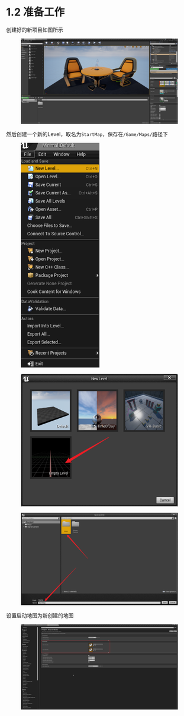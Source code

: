 # 1.2 准备工作

创建好的新项目如图所示

<figure><img src="../../.gitbook/assets/image (105).png" alt=""><figcaption></figcaption></figure>

然后创建一个新的Level，取名为`StartMap`，保存在`/Game/Maps/`路径下

<figure><img src="../../.gitbook/assets/image (164).png" alt=""><figcaption></figcaption></figure>

<figure><img src="../../.gitbook/assets/image (113).png" alt=""><figcaption></figcaption></figure>

<figure><img src="../../.gitbook/assets/image (90).png" alt=""><figcaption></figcaption></figure>

设置启动地图为新创建的地图

<figure><img src="../../.gitbook/assets/image (116).png" alt=""><figcaption></figcaption></figure>
